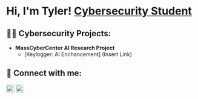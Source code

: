<h1>Hi, I'm Tyler!
  <a href="linkedin.com/in/tyler-barros1">Cybersecurity Student</a>

<h2>👨‍💻 Cybersecurity Projects:</h2>

- <b>MassCyberCenter AI Research Project</b>
  - [Keylogger: AI Enchancement] (Insert Link)

<h2> 🤳 Connect with me:</h2>


[<img align="left" alt="JoshMadakor | Twitter" width="22px" src="https://encrypted-tbn0.gstatic.com/images?q=tbn:ANd9GcTUk8r5f43GjmrmlM4sqQBu4yzAIcGjYFKThQ&s" />][Handshake]
[<img align="left" alt="TylerBarros | LinkedIn" width="22px" src="https://cdn.jsdelivr.net/npm/simple-icons@v3/icons/linkedin.svg" />][linkedin]


[Handshake]: https://bridgew.joinhandshake.com/profiles/44866954
[linkedin]: linkedin.com/in/tyler-barros1



<!--
**TylerJBarros/TylerJBarros** is a ✨ _special_ ✨ repository because its `README.md` (this file) appears on your GitHub profile.

Here are some ideas to get you started:

- 🔭 I’m currently working on ...
- 🌱 I’m currently learning ...
- 👯 I’m looking to collaborate on ...
- 🤔 I’m looking for help with ...
- 💬 Ask me about ...
- 📫 How to reach me: ...
- 😄 Pronouns: ...
- ⚡ Fun fact: ...
-->

